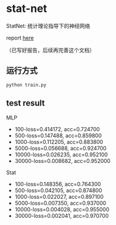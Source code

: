 # stat-net

StatNet: 统计理论指导下的神经网络

report [here]('https://github.com/keyork/stat-net/blob/main/StatNet-%E7%BB%9F%E8%AE%A1%E7%90%86%E8%AE%BA%E6%8C%87%E5%AF%BC%E4%B8%8B%E7%9A%84%E7%A5%9E%E7%BB%8F%E7%BD%91%E7%BB%9C.pdf')

（已写好报告，后续再完善这个文档）

## 运行方式

`python train.py`

## test result

MLP

- 100-loss=0.414172, acc=0.724700
- 500-loss=0.147488, acc=0.859800
- 1000-loss=0.112205, acc=0.883800
- 5000-loss=0.056688, acc=0.924700
- 10000-loss=0.026235, acc=0.952100
- 30000-loss=0.008682, acc=0.952000

Stat

- 100-loss=0.148356, acc=0.764300
- 500-loss=0.042105, acc=0.874800
- 1000-loss=0.022027, acc=0.897100
- 5000-loss=0.007350, acc=0.937000
- 10000-loss=0.004028, acc=0.955000
- 30000-loss=0.002041, acc=0.970700
